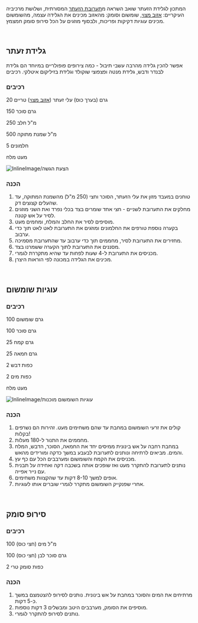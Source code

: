 המתכון לגלידת הזעתר שואב השראה מ[תערובת הזעתר](zaatar-mix) המסורתית, ושלושת מרכיביה העיקריים: [אזוב מצוי](/herb/zaatar), שומשום וסומק: מהאזוב מכינים את הגלידה עצמה, מהשומשום מכינים עוגיות דקיקות ופריכות, ולבסוף מוזגים על הכל סירופ סומק חמצמץ.

&nbsp;



## **גלידת זעתר**

אפשר להכין גלידה מהרבה עשבי תיבול - כמה צירופים פופולריים במיוחד הם גלידת לבנדר ודבש, גלידת מנטה ופצפוצי שוקולד וגלידת בזיליקום איטלקי. רכיבים

### רכיבים

20 גרם (בערך כוס) עלי זעתר ([אזוב מצוי](/herb/zaatar)) טריים

150 גרם סוכר

250 מ"ל חלב

500 מ"ל שמנת מתוקה

5 חלמונים

מעט מלח

![InlineImage/הצעת הגשה](angle.jpg)

### 

### הכנה

1. טוחנים במעבד מזון את עלי הזעתר, הסוכר וחצי (250 מ"ל) מהשמנת המתוקה, עד שהעלים קצוצים דק.
2. מחלקים את התערובת לשניים - חצי אחד שומרים בצד בכלי נפרד ואת השני מוזגים לסיר על אש קטנה.
3. מוסיפים לסיר את החלב והמלח, ומחמים מעט.
4. בקערה נוספת טורפים את החלמונים ומוזגים את התערובת לאט לאט תוך כדי ערבוב.
5. מחזירים את התערובת לסיר, מחממים תוך כדי ערבוב עד שהתערובת מסמיכה.
6. מסננים את התערובת לתוך הקערה ששמרנו בצד.
7. מכניסים את התערובת ל-4 שעות לפחות עד שהיא מתקררת לגמרי.
8. מכינים את הגלידה במכונה לפי הוראות היצרן.

&nbsp;

## עוגיות שומשום

### רכיבים

100 גרם שומשום

100 גרם סוכר

25 גרם קמח

25 גרם חמאה

2 כפות דבש

2 כפות מים

מעט מלח

![InlineImage/עוגיות השומשום מוכנות](cookies.jpg)

### 

### הכנה

1. קולים את זרעי השומשום במחבת עד שהם משחימים מעט. זהירות הם נשרפים בקלות!
2. מחממים את התנור ל-180 מעלות.
3. במחבת רחבה על אש בינונית ממיסים יחד את החמאה, הסוכר, הדבש, המלח והמים. מביאים לרתיחה ונותנים לתערובת לבעבע במשך כדקה ומורידים מהאש.
4. מכניסים את הקמח והשומשום ומערבבים הכל עם כף עץ.
5. נותנים לתערובת להתקרר מעט ואז שופכים אותה בשכבה דקה ואחידה על תבנית עם נייר אפייה.
6. אופים למשך 8-10 דקות עד שהקצוות משחימים.
7. אחרי שפנקייק השומשום מתקרר לגמרי שוברים אותו לעוגיות.

&nbsp;

## סירופ סומק

### רכיבים

100 מ"ל מים (חצי כוס)

100 גרם סוכר לבן (חצי כוס)

2 כפות סומק טרי



### הכנה

1. מרתיחים את המים והסוכר במחבת על אש בינונית. נותנים לסירופ להצטמצם במשך כ-5 דקות.
2. מוסיפים את הסומק, מערבבים היטב ומבשלים 3 דקות נוספות.
3. נותנים לסירופ להתקרר לגמרי.